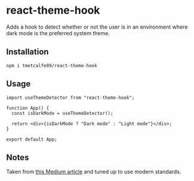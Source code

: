 # react-theme-hook

Adds a hook to detect whether or not the user is in an environment where dark mode is the preferred system theme.

## Installation

`npm i tmetcalfe89/react-theme-hook`

## Usage

```
import useThemeDetector from "react-theme-hook";

function App() {
  const isDarkMode = useThemeDetector();

  return <div>{isDarkMode ? "Dark mode" : "Light mode"}</div>;
}

export default App;
```

## Notes

Taken from [this Medium article](https://medium.com/hypersphere-codes/detecting-system-theme-in-javascript-css-react-f6b961916d48) and tuned up to use modern standards.
